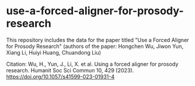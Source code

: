 # use-a-forced-aligner-for-prosody-research
This repository includes the data for the paper titled "Use a Forced Aligner for Prosody Research" (authors of the paper: Hongchen Wu, Jiwon Yun, Xiang Li, Huiyi Huang, Chuandong Liu)

Citation: Wu, H., Yun, J., Li, X. et al. Using a forced aligner for prosody research. Humanit Soc Sci Commun 10, 429 (2023). https://doi.org/10.1057/s41599-023-01931-4
